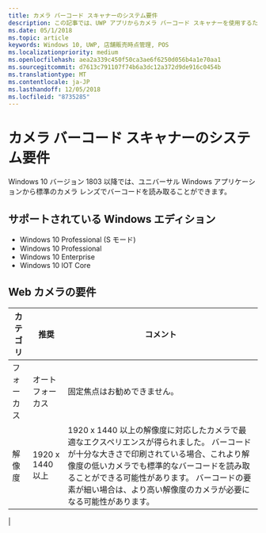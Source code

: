 ```yaml
---
title: カメラ バーコード スキャナーのシステム要件
description: この記事では、UWP アプリからカメラ バーコード スキャナーを使用するための要件を説明します。
ms.date: 05/1/2018
ms.topic: article
keywords: Windows 10, UWP, 店舗販売時点管理, POS
ms.localizationpriority: medium
ms.openlocfilehash: aea2a339c450f50ca3ae6f6250d056b4a1e70aa1
ms.sourcegitcommit: d7613c791107f74b6a3dc12a372d9de916c0454b
ms.translationtype: MT
ms.contentlocale: ja-JP
ms.lasthandoff: 12/05/2018
ms.locfileid: "8735285"
---
```

# <a name="camera-barcode-scanner-system-requirements"></a>カメラ バーコード スキャナーのシステム要件
Windows 10 バージョン 1803 以降では、ユニバーサル Windows アプリケーションから標準のカメラ レンズでバーコードを読み取ることができます。

## <a name="supported-windows-editions"></a>サポートされている Windows エディション
- Windows 10 Professional (S モード)
- Windows 10 Professional
- Windows 10 Enterprise
- Windows 10 IOT Core


## <a name="webcam-requirements"></a>Web カメラの要件
| カテゴリ      | 推奨           | コメント |
| ------------- | ------------------------ | -------- |
| フォーカス         | オート フォーカス               | 固定焦点はお勧めできません。 |
| 解像度    | 1920 x 1440 以上    | 1920 x 1440 以上の解像度に対応したカメラで最適なエクスペリエンスが得られました。  バーコードが十分な大きさで印刷されている場合、これより解像度の低いカメラでも標準的なバーコードを読み取ることができる可能性があります。 バーコードの要素が細い場合は、より高い解像度のカメラが必要になる可能性があります。 |
|


